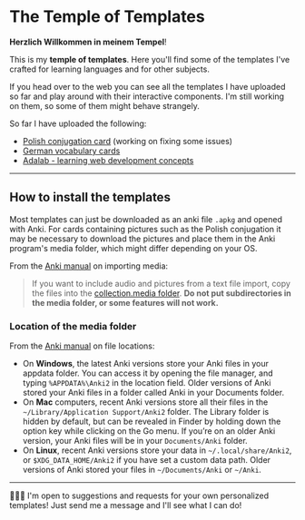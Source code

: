 # The Temple of Templates



**Herzlich Willkommen in meinem Tempel**!

 This is my **temple of templates**. Here you'll find some of the templates I've crafted for learning languages and for other subjects.

If you head over to the web you can see all the templates I have uploaded so far and play around with their interactive components. I'm still working on them, so some of them might behave strangely. 

So far I have uploaded the following:

- [Polish conjugation card](./templates/polish-verbs/README.md) (working on fixing some issues)
- [German vocabulary cards](./templates/german-vocab/README.md)
- [Adalab - learning web development concepts](./templates/adalab/README.md)

---

## How to install the templates

Most templates can just be downloaded as an anki file `.apkg` and opened  with Anki. For cards containing pictures such as the Polish conjugation it may be necessary to download the pictures and place them in the Anki program's media folder, which might differ depending on your OS.

From the [Anki manual](https://apps.ankiweb.net/docs/manual20.html#importing-media) on importing media:

> If you want to include audio and pictures from a text file import, copy the files into the [collection.media folder](https://apps.ankiweb.net/docs/manual20.html#files). **Do not put subdirectories in the media folder, or some features will not work.**

### Location of the media folder

From the [Anki manual](https://apps.ankiweb.net/docs/manual20.html#files) on file locations:

- On **Windows**, the latest Anki versions store your Anki files in your appdata folder. You can access it by opening the file manager, and typing `%APPDATA%\Anki2` in the location field. Older versions of Anki stored your Anki files in a folder called Anki in your Documents folder.
- On **Mac** computers, recent Anki versions store all their files in the `~/Library/Application Support/Anki2` folder. The Library folder is hidden by default, but can be revealed in Finder by holding down the option key while clicking on the Go menu. If you’re on an older Anki version, your Anki files will be in your `Documents/Anki` folder.
- On **Linux**, recent Anki versions store your data in `~/.local/share/Anki2`, or `$XDG_DATA_HOME/Anki2` if you have set a custom data path. Older versions of Anki stored your files in `~/Documents/Anki` or `~/Anki`.

---

👩🏻‍💻 I'm open to suggestions and requests for your own personalized templates!  Just send me a message and I'll see what I can do!

